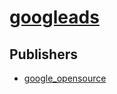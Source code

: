 # [googleads](https://pypi.org/project/googleads)



## Publishers
- [google_opensource](https://pypi.org/user/google_opensource)

